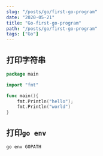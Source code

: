 ```yaml
---
slug: "/posts/go/first-go-program"
date: "2020-05-21"
title: "Go-first-go-program"
path: "/posts/go/first-go-program"
tags: ["Go"]
---
```


## 打印字符串

``` go
package main

import "fmt"

func main(){
    fmt.Println("hello");
    fmt.Println("world")
}
```

## 打印```go env```

``` shell
go env GOPATH
```